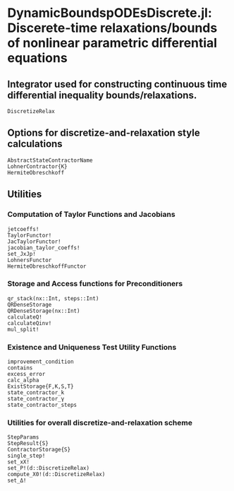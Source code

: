 # **DynamicBoundspODEsDiscrete.jl**: Discerete-time relaxations/bounds of nonlinear parametric differential equations


## Integrator used for constructing continuous time differential inequality bounds/relaxations.
```@docs
DiscretizeRelax
```

## Options for discretize-and-relaxation style calculations
```@docs
AbstractStateContractorName
LohnerContractor{K}
HermiteObreschkoff
```

## Utilities

### Computation of Taylor Functions and Jacobians
```@docs
jetcoeffs!
TaylorFunctor!
JacTaylorFunctor!
jacobian_taylor_coeffs!
set_JxJp!
LohnersFunctor
HermiteObreschkoffFunctor
```

### Storage and Access functions for Preconditioners
```@docs
qr_stack(nx::Int, steps::Int)
QRDenseStorage
QRDenseStorage(nx::Int)
calculateQ!
calculateQinv!
mul_split!
```

### Existence and Uniqueness Test Utility Functions
```@docs
improvement_condition
contains
excess_error
calc_alpha
ExistStorage{F,K,S,T}
state_contractor_k
state_contractor_γ
state_contractor_steps
```

### Utilities for overall discretize-and-relaxation scheme
```@docs
StepParams
StepResult{S}
ContractorStorage{S}
single_step!
set_xX!
set_P!(d::DiscretizeRelax)
compute_X0!(d::DiscretizeRelax)
set_Δ!
```
